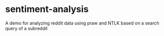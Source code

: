 # sentiment-analysis
A demo for analyzing reddit data using praw and NTLK based on a search query of a subreddit
